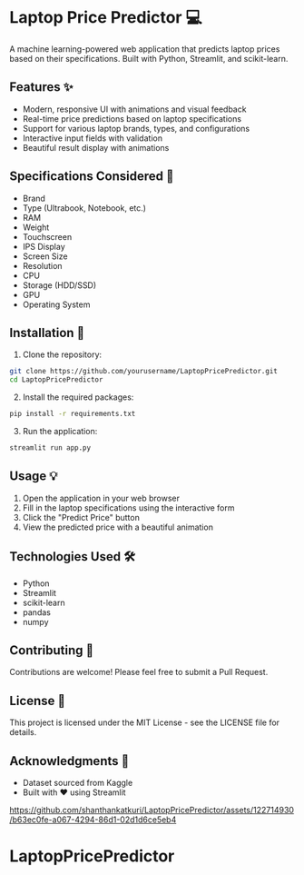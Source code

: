 # Laptop Price Predictor 💻

A machine learning-powered web application that predicts laptop prices based on their specifications. Built with Python, Streamlit, and scikit-learn.

## Features ✨

- Modern, responsive UI with animations and visual feedback
- Real-time price predictions based on laptop specifications
- Support for various laptop brands, types, and configurations
- Interactive input fields with validation
- Beautiful result display with animations

## Specifications Considered 🎯

- Brand
- Type (Ultrabook, Notebook, etc.)
- RAM
- Weight
- Touchscreen
- IPS Display
- Screen Size
- Resolution
- CPU
- Storage (HDD/SSD)
- GPU
- Operating System

## Installation 🚀

1. Clone the repository:
```bash
git clone https://github.com/yourusername/LaptopPricePredictor.git
cd LaptopPricePredictor
```

2. Install the required packages:
```bash
pip install -r requirements.txt
```

3. Run the application:
```bash
streamlit run app.py
```

## Usage 💡

1. Open the application in your web browser
2. Fill in the laptop specifications using the interactive form
3. Click the "Predict Price" button
4. View the predicted price with a beautiful animation

## Technologies Used 🛠

- Python
- Streamlit
- scikit-learn
- pandas
- numpy

## Contributing 🤝

Contributions are welcome! Please feel free to submit a Pull Request.

## License 📝

This project is licensed under the MIT License - see the LICENSE file for details.

## Acknowledgments 🙏

- Dataset sourced from Kaggle
- Built with ❤️ using Streamlit


https://github.com/shanthankatkuri/LaptopPricePredictor/assets/122714930/b63ec0fe-a067-4294-86d1-02d1d6ce5eb4

# LaptopPricePredictor
